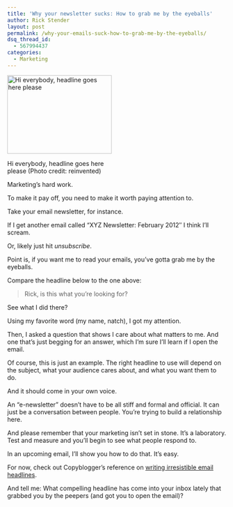 ```yaml
---
title: 'Why your newsletter sucks: How to grab me by the eyeballs'
author: Rick Stender
layout: post
permalink: /why-your-emails-suck-how-to-grab-me-by-the-eyeballs/
dsq_thread_id:
  - 567994437
categories:
  - Marketing
---
```

<div style="width: 250px" class="wp-caption alignleft">
  <a href="http://www.flickr.com/photos/41894177347@N01/3150724610"><img class="zemanta-img-inserted" title="Hi everybody, headline goes here please" alt="Hi everybody, headline goes here please" src="http://farm4.static.flickr.com/3108/3150724610_e2b0f585e3_m.jpg" width="240" height="180" /></a><p class="wp-caption-text">
    Hi everybody, headline goes here please (Photo credit: reinvented)
  </p>
</div>

Marketing&#8217;s hard work.

To make it pay off, you need to make it worth paying attention to.

Take your email newsletter, for instance.

If I get another email called &#8220;XYZ Newsletter: February 2012&#8243; I think I&#8217;ll scream.

Or, likely just hit *unsubscribe*.

Point is, if you want me to read your emails, you&#8217;ve gotta grab me by the eyeballs.

Compare the headline below to the one above:

> Rick, is this what you&#8217;re looking for?

See what I did there?

Using my favorite word (my name, natch), I got my attention.

Then, I asked a question that shows I care about what matters to me. And one that&#8217;s just begging for an answer, which I&#8217;m sure I&#8217;ll learn if I open the email.

Of course, this is just an example. The right headline to use will depend on the subject, what your audience cares about, and what you want them to do.

And it should come in your own voice.

An &#8220;e-newsletter&#8221; doesn&#8217;t have to be all stiff and formal and official. It can just be a conversation between people. You&#8217;re trying to build a relationship here.

And please remember that your marketing isn&#8217;t set in stone. It&#8217;s a laboratory. Test and measure and you&#8217;ll begin to see what people respond to.

In an upcoming email, I&#8217;ll show you how to do that. It&#8217;s easy.

For now, check out Copyblogger&#8217;s reference on [writing irresistible email headlines][1].

And tell me: What compelling headline has come into your inbox lately that grabbed you by the peepers (and got you to open the email)?

 [1]: http://www.copyblogger.com/email-subject-lines/ "The Three Key Elements of Irresistible  Email Subject Lines"